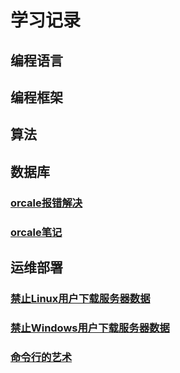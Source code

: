 # 学习记录
## 编程语言
## 编程框架
## 算法
## 数据库
### [orcale报错解决](数据库/orcale报错解决.md)
### [orcale笔记](数据库/orcale笔记.md)
## 运维部署
### [禁止Linux用户下载服务器数据](运维部署/禁止Linux用户下载服务器数据.md)
### [禁止Windows用户下载服务器数据](运维部署/禁止Windows用户下载服务器数据.md)
### [命令行的艺术](运维部署/命令行的艺术.md)

